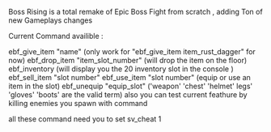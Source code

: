 Boss Rising is a total remake of Epic Boss Fight from scratch , adding Ton of new Gameplays changes

Current Command availible :

ebf_give_item "name" (only work for "ebf_give_item item_rust_dagger" for
now)
ebf_drop_item "item_slot_number" (will drop the item on the floor)
ebf_inventory (will display you the 20 inventory slot in the console )
ebf_sell_item "slot number"
ebf_use_item "slot number" (equip or use an item in the slot)
ebf_unequip "equip_slot" ('weapon' 'chest' 'helmet' legs' 'gloves' 'boots' are the valid term)
also you can test current feathure by killing enemies you spawn with command 

all these command need you to set sv_cheat 1
